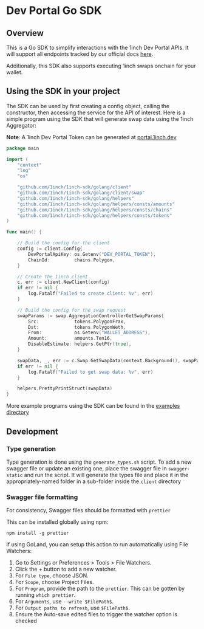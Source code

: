 # Dev Portal Go SDK

## Overview

This is a Go SDK to simplify interactions with the 1inch Dev Portal APIs. It will support all endpoints tracked by our official docs [here](https://portal.1inch.dev/documentation/authentication).

Additionally, this SDK also supports executing 1inch swaps onchain for your wallet. 

## Using the SDK in your project

The SDK can be used by first creating a config object, calling the constructor, then accessing the service for the API of interest. Here is a simple program using the SDK that will generate swap data using the 1inch Aggregator:

**Note**: A 1inch Dev Portal Token can be generated at [portal.1inch.dev](https://portal.1inch.dev)  

```go
package main

import (
	"context"
	"log"
	"os"

	"github.com/1inch/1inch-sdk/golang/client"
	"github.com/1inch/1inch-sdk/golang/client/swap"
	"github.com/1inch/1inch-sdk/golang/helpers"
	"github.com/1inch/1inch-sdk/golang/helpers/consts/amounts"
	"github.com/1inch/1inch-sdk/golang/helpers/consts/chains"
	"github.com/1inch/1inch-sdk/golang/helpers/consts/tokens"
)

func main() {

	// Build the config for the client
	config := client.Config{
		DevPortalApiKey: os.Getenv("DEV_PORTAL_TOKEN"),
		ChainId:         chains.Polygon,
	}

	// Create the 1inch client
	c, err := client.NewClient(config)
	if err != nil {
		log.Fatalf("Failed to create client: %v", err)
	}

	// Build the config for the swap request
	swapParams := swap.AggregationControllerGetSwapParams{
		Src:             tokens.PolygonFrax,
		Dst:             tokens.PolygonWeth,
		From:            os.Getenv("WALLET_ADDRESS"),
		Amount:          amounts.Ten16,
		DisableEstimate: helpers.GetPtr(true),
	}

	swapData, _, err := c.Swap.GetSwapData(context.Background(), swapParams)
	if err != nil {
		log.Fatalf("Failed to get swap data: %v", err)
	}

	helpers.PrettyPrintStruct(swapData)
}
```

More example programs using the SDK can be found in the [examples directory]()

## Development

### Type generation

Type generation is done using the `generate_types.sh` script. To add a new swagger file or update an existing one, place the swagger file in `swagger-static` and run the script. It will generate the types file and place it in the appropriately-named folder in a sub-folder inside the `client` directory

### Swagger file formatting
For consistency, Swagger files should be formatted with `prettier`

This can be installed globally using npm:

`npm install -g prettier`

If using GoLand, you can setup this action to run automatically using File Watchers:

1. Go to Settings or Preferences > Tools > File Watchers.
2. Click the + button to add a new watcher.
3. For `File type`, choose JSON.
4. For `Scope`, choose Project Files.
5. For `Program`, provide the path to the `prettier`. This can be gotten by running `which prettier`.
6. For `Arguments`, use `--write $FilePath$`.
7. For `Output paths to refresh`, use `$FilePath$`.
8. Ensure the Auto-save edited files to trigger the watcher option is checked
